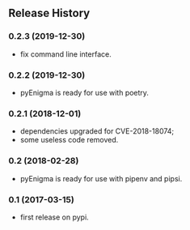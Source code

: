 ## Release History


### 0.2.3 (2019-12-30)

* fix command line interface.


### 0.2.2 (2019-12-30)

* pyEnigma is ready for use with poetry.


### 0.2.1 (2018-12-01)

* dependencies upgraded for CVE-2018-18074;
* some useless code removed.


### 0.2 (2018-02-28)

* pyEnigma is ready for use with pipenv and pipsi.


### 0.1 (2017-03-15)

* first release on pypi.
